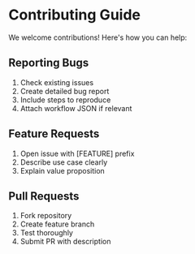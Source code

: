 # Contributing Guide

We welcome contributions! Here's how you can help:

## Reporting Bugs
1. Check existing issues
2. Create detailed bug report
3. Include steps to reproduce
4. Attach workflow JSON if relevant

## Feature Requests
1. Open issue with [FEATURE] prefix
2. Describe use case clearly
3. Explain value proposition

## Pull Requests
1. Fork repository
2. Create feature branch
3. Test thoroughly
4. Submit PR with description
